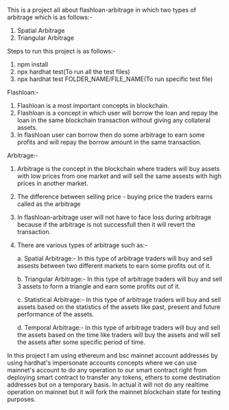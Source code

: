 This is a project all about flashloan-arbitrage in which two types of arbitrage which is as follows:- 
1. Spatial Arbitrage
2. Triangular Arbitrage

Steps to run this project is as follows:- 
1. npm install
2. npx hardhat test(To run all the test files)
3. npx hardhat test FOLDER_NAME/FILE_NAME(To run specific test file)

Flashloan:-

1. Flashloan is a most important concepts in blockchain.
2. Flashloan is a concept in which user will borrow the loan and repay the loan in the same blockchain transaction without giving any collateral assets.
3. In flashloan user can borrow then do some arbitrage to earn some profits and will repay the borrow amount in the same transaction.

Arbitrage:- 

1. Arbitrage is the concept in the blockchain where traders will buy assets with low prices from one market and will sell the same assests with high prices in another market.
2. The difference between selling price - buying price the traders earns called as the arbitrage 
3. In flashloan-arbitrage user will not have to face loss during arbitrage because if the arbitrage is not successfull then it will revert the transaction.
4. There are various types of arbitrage such as:- 

    a. Spatial Arbitrage:- In this type of arbitrage traders will buy and sell assests between two different markets to earn some profits out of it.

    b. Triangular Arbitrage:- In this type of arbitrage traders will buy and sell 3 assets to form  a triangle and earn some profits out of it.

    c. Statistical Arbitrage:- In this type of arbitrage traders will buy and sell assets based on the statistics of the assets like past, present and future performance of the assets.

    d. Temporal Arbitrage:- In this type of arbitrage traders will buy and sell the assets based on the time like traders will buy the assets and will sell the assets after some specific period of time.

In this project I am using ethereum and bsc mainnet account addresses by using hardhat's impersonate accounts concepts where we can use mainnet's account to do any operation to our smart contract right from deploying smart contract to transfer any tokens, ethers to some destination addresses but on a temporary basis. In actual it will not do any realtime operation on mainnet but it will fork the mainnet blockchain state for testing purposes.
